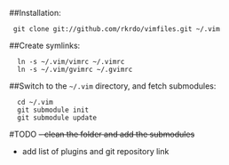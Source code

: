 ##Installation:

```
 git clone git://github.com/rkrdo/vimfiles.git ~/.vim

```

##Create symlinks:

```
  ln -s ~/.vim/vimrc ~/.vimrc
  ln -s ~/.vim/gvimrc ~/.gvimrc
```

##Switch to the `~/.vim` directory, and fetch submodules:

```
  cd ~/.vim
  git submodule init
  git submodule update
```

#TODO
~~- clean the folder and add the submodules~~
- add list of plugins and git repository link
